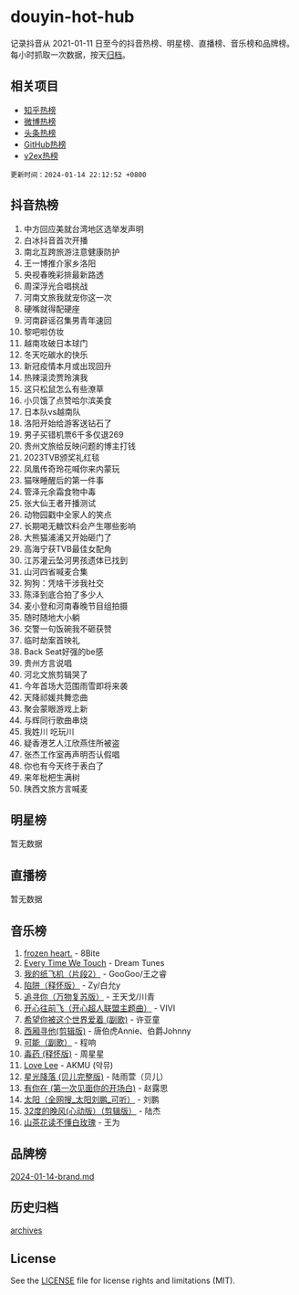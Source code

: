 # douyin-hot-hub

记录抖音从 2021-01-11 日至今的抖音热榜、明星榜、直播榜、音乐榜和品牌榜。每小时抓取一次数据，按天[归档](archives)。

## 相关项目

- [知乎热榜](https://github.com/lonnyzhang423/zhihu-hot-hub)
- [微博热榜](https://github.com/lonnyzhang423/weibo-hot-hub)
- [头条热榜](https://github.com/lonnyzhang423/toutiao-hot-hub)
- [GitHub热榜](https://github.com/lonnyzhang423/github-hot-hub)
- [v2ex热榜](https://github.com/lonnyzhang423/v2ex-hot-hub)


`更新时间：2024-01-14 22:12:52 +0800`

## 抖音热榜

1. 中方回应美就台湾地区选举发声明
1. 白冰抖音首次开播
1. 南北互跨旅游注意健康防护
1. 王一博推介家乡洛阳
1. 央视春晚彩排最新路透
1. 周深浮光合唱挑战
1. 河南文旅我就宠你这一次
1. 硬嘴就得配硬座
1. 河南辟谣召集男青年速回
1. 黎吧啦仿妆
1. 越南攻破日本球门
1. 冬天吃碳水的快乐
1. 新冠疫情本月或出现回升
1. 热辣滚烫贾玲演我
1. 这只松鼠怎么有些潦草
1. 小贝饿了点赞哈尔滨美食
1. 日本队vs越南队
1. 洛阳开始给游客送钻石了
1. 男子买错机票6千多仅退269
1. 贵州文旅给反映问题的博主打钱
1. 2023TVB颁奖礼红毯
1. 凤凰传奇玲花喊你来内蒙玩
1. 猫咪睡醒后的第一件事
1. 管泽元余霜食物中毒
1. 张大仙王者开播测试
1. 动物园戳中全家人的笑点
1. 长期喝无糖饮料会产生哪些影响
1. 大熊猫浦浦又开始砸门了
1. 高海宁获TVB最佳女配角
1. 江苏灌云坠河男孩遗体已找到
1. 山河四省喊麦合集
1. 狗狗：凭啥干涉我社交
1. 陈泽到底合拍了多少人
1. 麦小登和河南春晚节目组拍摄
1. 随时随地大小躺
1. 交警一句饭碗我不砸获赞
1. 临时劫案首映礼
1. Back Seat好强的be感
1. 贵州方言说唱
1. 河北文旅剪辑哭了
1. 今年首场大范围雨雪即将来袭
1. 天降祁媛共舞恋曲
1. 聚会蒙眼游戏上新
1. 与辉同行歌曲串烧
1. 我姓川 吃玩川
1. 疑香港艺人江欣燕住所被盗
1. 张杰工作室再声明否认假唱
1. 你也有今天终于表白了
1. 来年枇杷生满树
1. 陕西文旅方言喊麦

## 明星榜

暂无数据

## 直播榜

暂无数据

## 音乐榜

1. [frozen heart.](https://sf3-cdn-tos.douyinstatic.com/obj/tos-cn-ve-2774/oIIWJfyjIACZA9zQMtnJ6hQQhFC4vhCupoRBsO) - 8Bite
1. [Every Time We Touch](https://sf86-cdn-tos.douyinstatic.com/obj/tos-cn-ve-2774/ogN6lUKQeBBfEVhIOMikG1CcJjugxk1tztZyhP) - Dream Tunes
1. [我的纸飞机（片段2）](https://sf6-cdn-tos.douyinstatic.com/obj/tos-cn-ve-2774/oM2ZrKcg2CD5AeRB2gkeXOFB1IxAGJdZPazYHf) - GooGoo/王之睿
1. [陷阱（释怀版）](https://sf86-cdn-tos.douyinstatic.com/obj/tos-cn-ve-2774/oE8C21LeZrzKLDFfQYgMzx4GAIHageG5IzayY7) - Zy/白允y
1. [追寻你（万物复苏版）](https://sf86-cdn-tos.douyinstatic.com/obj/tos-cn-ve-2774/oYeAZJsbjIDit9APmBg8u6uDUQnHmoCf3gbo74) - 王天戈/川青
1. [开心往前飞（开心超人联盟主题曲）](https://sf86-cdn-tos.douyinstatic.com/obj/tos-cn-ve-2774/9d8fb7c82cf1421fb93a9fe925275e0a) - VIVI
1. [希望你被这个世界爱着 (副歌)](https://sf3-cdn-tos.douyinstatic.com/obj/tos-cn-ve-2774/oUHCmWQfZlE3QQBKBeD8rCFLpJzPgCpImhsxMt) - 许亚童
1. [西厢寻他(剪辑版)](https://sf86-cdn-tos.douyinstatic.com/obj/tos-cn-ve-2774/oUsAVfAQKlRNxEv5qxvIB8o5qmIWUcXbzJKJhw) - 唐伯虎Annie、伯爵Johnny
1. [可能（副歌）](https://sf3-cdn-tos.douyinstatic.com/obj/tos-cn-ve-2774/cde1731888894259b333569393c2fb51) - 程响
1. [毒药 (释怀版)](https://sf86-cdn-tos.douyinstatic.com/obj/tos-cn-ve-2774/oYILMEAzspdZBIzy4frJNB8ZHPHWAhiwowd4Ad) - 周星星
1. [Love Lee](https://sf86-cdn-tos.douyinstatic.com/obj/tos-cn-ve-2774/o05GbkJGbCBTdDnMtB0fwOYgkeZp23vrWQDQBS) - AKMU (악뮤)
1. [星光降落 (贝儿完整版)](https://sf86-cdn-tos.douyinstatic.com/obj/tos-cn-ve-2774/okwB9hAwyAtsFFkFBzAX1hOOfQuIoMNs0W2Mwr) - 陆雨萱（贝儿）
1. [有你在 (第一次见面你的开场白)](https://sf3-cdn-tos.douyinstatic.com/obj/tos-cn-ve-2774/oAthrQ3ClJBfI57uBoFEgNDYtNCZ0TSYQQfxQ0) - 赵露思
1. [太阳（全网搜_太阳刘鹏_可听）](https://sf3-cdn-tos.douyinstatic.com/obj/tos-cn-ve-2774/ogWbyIQnlBFImVbeDocRdCIYtBHlbJXgfZMvgz) - 刘鹏
1. [32度的晚风(心动版）（剪辑版）](https://sf86-cdn-tos.douyinstatic.com/obj/tos-cn-ve-2774/owNyabsyWdzUulxhoJfK8IBXgp0UMQAHpvGh2B) - 陆杰
1. [山茶花读不懂白玫瑰](https://sf86-cdn-tos.douyinstatic.com/obj/tos-cn-ve-2774/osfn8B7DktrRHEPJgPCfDbw7QDQEkwC16BxZg9) - 王为

## 品牌榜

[2024-01-14-brand.md](archives/2024-01-14-brand.md)

## 历史归档

[archives](archives)

## License

See the [LICENSE](LICENSE) file for license rights and limitations (MIT).
